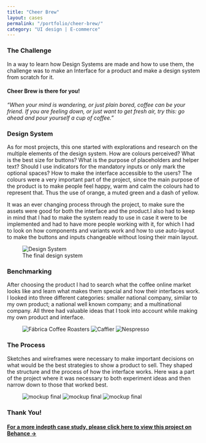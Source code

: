 ```yaml
---
title: "Cheer Brew"
layout: cases
permalink: "/portfolio/cheer-brew/"
category: "UI design | E-commerce"
---
```


<article class="cases-container">

 <div>
  <h3>The Challenge</h3>
  <p>In a way to learn how Design Systems are made and how to use them, the challenge was to make an Interface for a product and make a design system from scratch for it.</p>
 </div>

 <div>
  <h4 class="highlight-p">Cheer Brew is there for you!</h4>
  <p class="center-text"><em>“When your mind is wandering, or just plain bored, coffee can be your friend. If you are feeling down, or just want to get fresh air, try this: go ahead and pour yourself a cup of coffee.”</em></p>
 </div>

 <div>
  <h3>Design System</h3>
  <p>As for most projects, this one started with explorations and research on the multiple elements of the design system. How are colours perceived? What is the best size for buttons? What is the purpose of placeholders and helper text? Should I use indicators for the mandatory inputs or only mark the optional spaces? How to make the interface accessible to the users? The colours were a very important part of the project, since the main purpose of the product is to make people feel happy, warm and calm the colours had to represent that. Thus the use of orange, a muted green and a dash of yellow.
  </p>
  <p>It was an ever changing process through the project, to make sure the assets were good for both the interface and the product.I also had to keep in mind that I had to make the system ready to use in case it were to be implemented and had to have more people working with it, for which I had to look on how components and variants work and how to use auto-layout to make the buttons and inputs changeable without losing their main layout.</p>
  <figure class="case-img-background">
   <img src="../../assets/images/designsystem.png" alt="Design System">
   <figcaption>The final design system</figcaption>
  </figure>
 </div>

 <div>
  <h3>Benchmarking</h3>
  <p>After choosing the product I had to search what the coffee   online market looks like and learn what makes them special and how their interfaces work. I looked into three different categories: smaller national company, similar to my own product; a national well known company; and a multinational company. All three had valuable ideas that I took into account while making my own product and interface.</p>
  <figure class="case-img-background">
  <img src="../../assets/images/fabrica-logo.png" alt="Fábrica  Coffee Roasters">
  <img src="../../assets/images/caffier-logo.svg" alt="Caffier">
  <img src="../../assets/images/nespresso-logo.svg" alt="Nespresso">
  </figure>
 </div>

 <div>
  <h3>The Process</h3>
  <p>Sketches and wireframes were necessary to make important   decisions on what would be the best strategies to show a product to sell. They shaped the structure and the process of how the interface works. Here was a part of the project where it was necessary to both experiment ideas and then narrow down to those that worked best.</p>
  <figure class="case-img-background mockups">
  <img src="../../assets/images/cheer-mockup1.png" alt="mockup final">
  <img src="../../assets/images/cheer-mockup2.png" alt="mockup final">
  <img src="../../assets/images/cheer-mockup3.png" alt="mockup final">
  </figure>
 </div>

 <h3>Thank You!</h3>

 <a class="gallery-link" href="https://www.behance.net/gallery/113470175/Cheer-Brew" target="_blank"><h4>For a more indepth case study, please click here to view this project on Behance &#8594;</h4></a>

</article>
